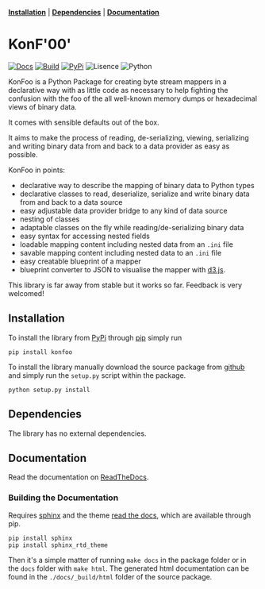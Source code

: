 **[Installation](#installation)** |
**[Dependencies](#dependencies)** |
**[Documentation](#documentation)**

# KonF'00'

[![Docs](https://readthedocs.org/projects/konfoo/badge/?version=latest)](http://konfoo.readthedocs.org/en/latest/)
[![Build](https://travis-ci.org/JoeVirtual/KonFoo.svg?branch=master)](https://travis-ci.org/JoeVirtual/KonFoo)
[![PyPi](https://img.shields.io/pypi/v/KonFoo.svg)](https://pypi.python.org/pypi/KonFoo)
![Lisence](https://img.shields.io/pypi/l/KonFoo.svg)
![Python](https://img.shields.io/pypi/pyversions/KonFoo.svg)

KonFoo is a Python Package for creating byte stream mappers in a declarative
way with as little code as necessary to help fighting the confusion with the
foo of the all well-known memory dumps or hexadecimal views of binary data.

It comes with sensible defaults out of the box.

It aims to make the process of reading, de-serializing, viewing, serializing 
and writing binary data from and back to a data provider as easy as possible.

KonFoo in points:

-   declarative way to describe the mapping of binary data to Python types
-   declarative classes to read, deserialize, serialize and write binary data 
    from and back to a data source
-   easy adjustable data provider bridge to any kind of data source
-   nesting of classes
-   adaptable classes on the fly while reading/de-serializing binary data
-   easy syntax for accessing nested fields
-   loadable mapping content including nested data from an `.ini` file
-   savable mapping content including nested data to an `.ini` file
-   easy creatable blueprint of a mapper
-   blueprint converter to JSON to visualise the mapper with 
    [d3.js](https://d3js.org).

This library is far away from stable but it works so far.
Feedback is very welcomed!


## Installation

To install the library from [PyPi](https://pypi.python.org/pypi) through 
[pip](https://pip.pypa.io) simply run

    pip install konfoo
    

To install the library manually download the source package from 
[github](https://github.com/JoeVirtual/KonFoo) and simply run the `setup.py` 
script within the package.

    python setup.py install


## Dependencies

The library has no external dependencies.


## Documentation

Read the documentation on [ReadTheDocs](http://konfoo.readthedocs.io).

### Building the Documentation

Requires [sphinx](http://www.sphinx-doc.org) and the theme 
[read the docs](https://github.com/snide/sphinx_rtd_theme),
which are available through pip.

    pip install sphinx
    pip install sphinx_rtd_theme
    
Then it's a simple matter of running `make docs` in the package folder or
in the `docs` folder with `make html`. The generated html documentation can be
found in the `./docs/_build/html` folder of the source package.
